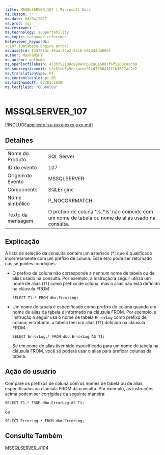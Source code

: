 ```yaml
---
title: MSSQLSERVER_107 | Microsoft Docs
ms.custom: ''
ms.date: 04/04/2017
ms.prod: sql
ms.reviewer: ''
ms.technology: supportability
ms.topic: language-reference
helpviewer_keywords:
- 107 (Database Engine error)
ms.assetid: f33f514c-56aa-42e2-841b-e91244da90e2
author: MashaMSFT
ms.author: mathoma
ms.openlocfilehash: 473d752109ce90476602a0a60d7f6f5263caac09
ms.sourcegitcommit: b2e81cb349eecacee91cd3766410ffb3677ad7e2
ms.translationtype: HT
ms.contentlocale: pt-BR
ms.lasthandoff: 02/01/2020
ms.locfileid: "68060589"
---
```

# <a name="mssqlserver_107"></a>MSSQLSERVER_107
[!INCLUDE[appliesto-ss-xxxx-xxxx-xxx-md](../../includes/appliesto-ss-xxxx-xxxx-xxx-md.md)]
  
## <a name="details"></a>Detalhes  
  
|||  
|-|-|  
|Nome do Produto|SQL Server|  
|ID do evento|107|  
|Origem do Evento|MSSQLSERVER|  
|Componente|SQLEngine|  
|Nome simbólico|P_NOCORRMATCH|  
|Texto da mensagem|O prefixo de coluna '%.*ls' não coincide com um nome de tabela ou nome de alias usado na consulta.|  
  
## <a name="explanation"></a>Explicação  
A lista de seleção da consulta contém um asterisco (*) que é qualificado incorretamente com um prefixo de coluna. Esse erro pode ser retornado nas seguintes condições:  
  
-   O prefixo de coluna não corresponde a nenhum nome de tabela ou de alias usado na consulta. Por exemplo, a instrução a seguir utiliza um nome de alias (`T1`) como prefixo de coluna, mas o alias não está definido na cláusula FROM.  
  
    ```  
    SELECT T1.* FROM dbo.ErrorLog;  
    ```  
  
-   Um nome de tabela é especificado como prefixo de coluna quando um nome de alias da tabela é informado na cláusula FROM. Por exemplo, a instrução a seguir usa o nome de tabela `ErrorLog` como prefixo de coluna; entretanto, a tabela tem um alias (`T1`) definido na cláusula FROM.  
  
    ```  
    SELECT ErrorLog.* FROM dbo.ErrorLog AS T1;  
    ```  
  
    Se um nome de alias tiver sido especificado para um nome de tabela na cláusula FROM, você só poderá usar o alias para prefixar colunas da tabela.  
  
## <a name="user-action"></a>Ação do usuário  
Compare os prefixos de coluna com os nomes de tabela ou de alias especificados na cláusula FROM da consulta. Por exemplo, as instruções acima podem ser corrigidas da seguinte maneira:  
  
```  
SELECT T1.* FROM dbo.ErrorLog AS T1;  
```  
  
ou  
  
```  
SELECT ErrorLog.* FROM dbo.ErrorLog;  
```  
  
## <a name="see-also"></a>Consulte Também  
[MSSQLSERVER_4104](~/relational-databases/errors-events/mssqlserver-4104-database-engine-error.md)  
  
